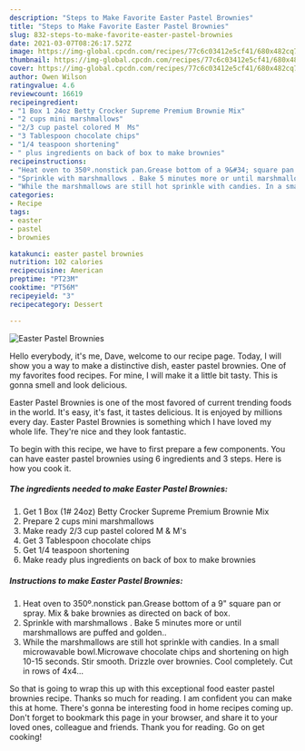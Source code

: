 ```yaml
---
description: "Steps to Make Favorite Easter Pastel Brownies"
title: "Steps to Make Favorite Easter Pastel Brownies"
slug: 832-steps-to-make-favorite-easter-pastel-brownies
date: 2021-03-07T08:26:17.527Z
image: https://img-global.cpcdn.com/recipes/77c6c03412e5cf41/680x482cq70/easter-pastel-brownies-recipe-main-photo.jpg
thumbnail: https://img-global.cpcdn.com/recipes/77c6c03412e5cf41/680x482cq70/easter-pastel-brownies-recipe-main-photo.jpg
cover: https://img-global.cpcdn.com/recipes/77c6c03412e5cf41/680x482cq70/easter-pastel-brownies-recipe-main-photo.jpg
author: Owen Wilson
ratingvalue: 4.6
reviewcount: 16619
recipeingredient:
- "1 Box 1 24oz Betty Crocker Supreme Premium Brownie Mix"
- "2 cups mini marshmallows"
- "2/3 cup pastel colored M  Ms"
- "3 Tablespoon chocolate chips"
- "1/4 teaspoon shortening"
- " plus ingredients on back of box to make brownies"
recipeinstructions:
- "Heat oven to 350º.nonstick pan.Grease bottom of a 9&#34; square pan or spray. Mix &amp; bake brownies as directed on back of box."
- "Sprinkle with marshmallows . Bake 5 minutes more or until marshmallows are puffed and golden.."
- "While the marshmallows are still hot sprinkle with candies. In a small microwavable bowl.Microwave chocolate chips and shortening on high 10-15 seconds. Stir smooth.  Drizzle over brownies.  Cool completely.  Cut in rows of 4x4..."
categories:
- Recipe
tags:
- easter
- pastel
- brownies

katakunci: easter pastel brownies 
nutrition: 102 calories
recipecuisine: American
preptime: "PT23M"
cooktime: "PT56M"
recipeyield: "3"
recipecategory: Dessert

---
```



![Easter Pastel Brownies](https://img-global.cpcdn.com/recipes/77c6c03412e5cf41/680x482cq70/easter-pastel-brownies-recipe-main-photo.jpg)

Hello everybody, it's me, Dave, welcome to our recipe page. Today, I will show you a way to make a distinctive dish, easter pastel brownies. One of my favorites food recipes. For mine, I will make it a little bit tasty. This is gonna smell and look delicious.

Easter Pastel Brownies is one of the most favored of current trending foods in the world. It's easy, it's fast, it tastes delicious. It is enjoyed by millions every day. Easter Pastel Brownies is something which I have loved my whole life. They're nice and they look fantastic.




To begin with this recipe, we have to first prepare a few components. You can have easter pastel brownies using 6 ingredients and 3 steps. Here is how you cook it.

<!--inarticleads1-->

##### The ingredients needed to make Easter Pastel Brownies:

1. Get 1 Box (1# 24oz) Betty Crocker Supreme Premium Brownie Mix
1. Prepare 2 cups mini marshmallows
1. Make ready 2/3 cup pastel colored M &amp; M&#39;s
1. Get 3 Tablespoon chocolate chips
1. Get 1/4 teaspoon shortening
1. Make ready  plus ingredients on back of box to make brownies




<!--inarticleads2-->

##### Instructions to make Easter Pastel Brownies:

1. Heat oven to 350º.nonstick pan.Grease bottom of a 9&#34; square pan or spray. Mix &amp; bake brownies as directed on back of box.
1. Sprinkle with marshmallows . Bake 5 minutes more or until marshmallows are puffed and golden..
1. While the marshmallows are still hot sprinkle with candies. In a small microwavable bowl.Microwave chocolate chips and shortening on high 10-15 seconds. Stir smooth.  Drizzle over brownies.  Cool completely.  Cut in rows of 4x4...




So that is going to wrap this up with this exceptional food easter pastel brownies recipe. Thanks so much for reading. I am confident you can make this at home. There's gonna be interesting food in home recipes coming up. Don't forget to bookmark this page in your browser, and share it to your loved ones, colleague and friends. Thank you for reading. Go on get cooking!
